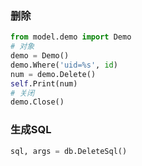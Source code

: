 ### 删除
```python
from model.demo import Demo
# 对象
demo = Demo()
demo.Where('uid=%s', id)
num = demo.Delete()
self.Print(num)
# 关闭
demo.Close()
```

### 生成SQL
```python
sql, args = db.DeleteSql()
```